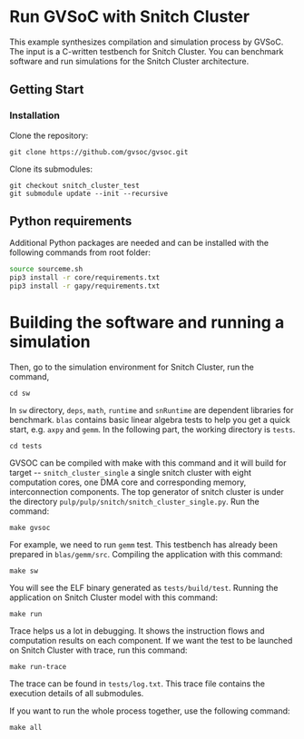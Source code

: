 # Run GVSoC with Snitch Cluster

This example synthesizes compilation and simulation process by GVSoC. The input is a C-written testbench for Snitch Cluster. You can benchmark software and run simulations for the Snitch Cluster architecture.

## Getting Start

### Installation

Clone the repository:

~~~~~shell
git clone https://github.com/gvsoc/gvsoc.git
~~~~~

Clone its submodules:

~~~~~shell
git checkout snitch_cluster_test
git submodule update --init --recursive
~~~~~

## Python requirements

Additional Python packages are needed and can be installed with the following commands from root folder:

```bash
source sourceme.sh
pip3 install -r core/requirements.txt
pip3 install -r gapy/requirements.txt
```

# Building the software and running a simulation

Then, go to the simulation environment for Snitch Cluster, run the command,

~~~~~shell
cd sw
~~~~~

In `sw` directory, `deps`, `math`, `runtime` and `snRuntime` are dependent libraries for benchmark. `blas` contains basic linear algebra tests to help you get a quick start, e.g. `axpy` and `gemm`. In the following part, the working directory is `tests`. 

~~~~~shell
cd tests
~~~~~

GVSOC can be compiled with make with this command and it will build for target -- `snitch_cluster_single` a single snitch cluster with eight computation cores, one DMA core and corresponding memory, interconnection components. The top generator of snitch cluster is under the directory `pulp/pulp/snitch/snitch_cluster_single.py`. Run the command:

~~~~~shell
make gvsoc
~~~~~

For example, we need to run `gemm` test. This testbench has already been prepared in `blas/gemm/src`. Compiling the application with this command:

~~~~~shell
make sw
~~~~~

You will see the ELF binary generated as `tests/build/test`. Running the application on Snitch Cluster model with this command:

~~~~~shell
make run
~~~~~

Trace helps us a lot in debugging. It shows the instruction flows and computation results on each component. If we want the test to be launched on Snitch Cluster with trace, run this command:

~~~~~shell
make run-trace
~~~~~

The trace can be found in `tests/log.txt`. This trace file contains the execution details of all submodules.

If you want to run the whole process together, use the following command:

~~~~~shell
make all
~~~~~